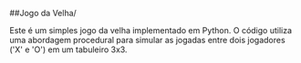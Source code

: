 ##Jogo da Velha/

Este é um simples jogo da velha implementado em Python. O código utiliza uma abordagem procedural para simular as jogadas entre dois jogadores ('X' e 'O') em um tabuleiro 3x3.